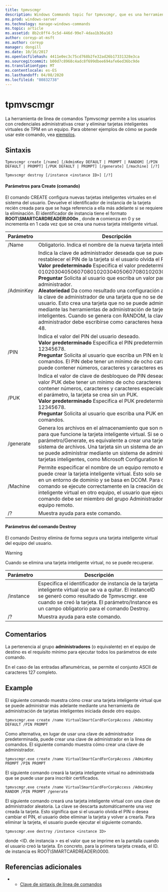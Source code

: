 ```yaml
---
title: tpmvscmgr
description: Windows Commands topic for tpmvscmgr, que es una herramienta de línea de comandos que permite a los usuarios con credenciales administrativas crear y eliminar tarjetas inteligentes virtuales de TPM en un equipo.
ms.prod: windows-server
ms.technology: manage-windows-commands
ms.topic: article
ms.assetid: 8b2c8ff4-5c5d-446d-99e7-4daa1b36a163
author: coreyp-at-msft
ms.author: coreyp
manager: dongill
ms.date: 10/16/2017
ms.openlocfilehash: 4411e0ec3c75cd768b2fe32ad26b17331328e3ca
ms.sourcegitcommit: b00d7c8968c4adc8f699dbee694afe6ed36bc9de
ms.translationtype: MT
ms.contentlocale: es-ES
ms.lasthandoff: 04/08/2020
ms.locfileid: "80832738"
---
```

# <a name="tpmvscmgr"></a>tpmvscmgr

La herramienta de línea de comandos Tpmvscmgr permite a los usuarios con credenciales administrativas crear y eliminar tarjetas inteligentes virtuales de TPM en un equipo. Para obtener ejemplos de cómo se puede usar este comando, vea [ejemplos](#BKMK_Examples).

## <a name="syntax"></a>Sintaxis

```
Tpmvscmgr create [/name] [/AdminKey DEFAULT | PROMPT | RANDOM] [/PIN DEFAULT | PROMPT] [/PUK DEFAULT | PROMPT] [/generate] [/machine] [/?]
```
```
Tpmvscmgr destroy [/instance <instance ID>] [/?]
```

#### <a name="parameters-for-create-command"></a>Parámetros para Create (comando)

El comando CREATE configura nuevas tarjetas inteligentes virtuales en el sistema del usuario. Devuelve el identificador de instancia de la tarjeta recién creada para que se haga referencia a ella más adelante si se requiere la eliminación. El identificador de instancia tiene el formato **ROOT\SMARTCARDREADER\000n** , donde **n** comienza en 0 y se incrementa en 1 cada vez que se crea una nueva tarjeta inteligente virtual.

|Parámetro|Descripción|
|---------|-----------|
|/Name|Obligatorio. Indica el nombre de la nueva tarjeta inteligente virtual.|
|/AdminKey|Indica la clave de administrador deseada que se puede usar para restablecer el PIN de la tarjeta si el usuario olvida el PIN.</br>**Valor predeterminado** Especifica el valor predeterminado de 010203040506070801020304050607080102030405060708.</br>**Preguntar** Solicita al usuario que escriba un valor para la clave de administrador.</br>**Aleatoriedad** Da como resultado una configuración aleatoria para la clave de administrador de una tarjeta que no se devuelve al usuario. Esto crea una tarjeta que no se puede administrar mediante las herramientas de administración de tarjetas inteligentes. Cuando se genera con RANDOM, la clave de administrador debe escribirse como caracteres hexadecimales 48.|
|/PIN|Indica el valor del PIN del usuario deseado.</br>**Valor predeterminado** Especifica el PIN predeterminado de 12345678.</br>**Preguntar** Solicita al usuario que escriba un PIN en la línea de comandos. El PIN debe tener un mínimo de ocho caracteres y puede contener números, caracteres y caracteres especiales.|
|/PUK|Indica el valor de clave de desbloqueo de PIN deseado (PUK). El valor PUK debe tener un mínimo de ocho caracteres y puede contener números, caracteres y caracteres especiales. Si se omite el parámetro, la tarjeta se crea sin un PUK.</br>**Valor predeterminado** Especifica el PUK predeterminado de 12345678.</br>**Preguntar** Solicita al usuario que escriba una PUK en la línea de comandos.|
|/generate|Genera los archivos en el almacenamiento que son necesarios para que funcione la tarjeta inteligente virtual. Si se omite el parámetro/Generate, es equivalente a crear una tarjeta sin este sistema de archivos. Una tarjeta sin un sistema de archivos solo se puede administrar mediante un sistema de administración de tarjetas inteligentes, como Microsoft Configuration Manager.|
|/Machine|Permite especificar el nombre de un equipo remoto en el que se puede crear la tarjeta inteligente virtual. Esto solo se puede usar en un entorno de dominio y se basa en DCOM. Para que el comando se ejecute correctamente en la creación de una tarjeta inteligente virtual en otro equipo, el usuario que ejecuta este comando debe ser miembro del grupo Administradores local en el equipo remoto.|
|/?|Muestra ayuda para este comando.|

#### <a name="parameters-for-destroy-command"></a>Parámetros del comando Destroy

El comando Destroy elimina de forma segura una tarjeta inteligente virtual del equipo del usuario.

> [!WARNING]
> Cuando se elimina una tarjeta inteligente virtual, no se puede recuperar.

|Parámetro|Descripción|
|---------|-----------|
|/instance|Especifica el identificador de instancia de la tarjeta inteligente virtual que se va a quitar. El instanceID se generó como resultado de Tpmvscmgr. exe cuando se creó la tarjeta. El parámetro/Instance es un campo obligatorio para el comando Destroy.|
|/?|Muestra ayuda para este comando.|

## <a name="remarks"></a>Comentarios

La pertenencia al grupo **administradores** (o equivalente) en el equipo de destino es el requisito mínimo para ejecutar todos los parámetros de este comando.

En el caso de las entradas alfanuméricas, se permite el conjunto ASCII de caracteres 127 completo.

## <a name="examples"></a><a name=BKMK_Examples></a>Example

El siguiente comando muestra cómo crear una tarjeta inteligente virtual que se puede administrar más adelante mediante una herramienta de administración de tarjetas inteligentes iniciada desde otro equipo.
```
tpmvscmgr.exe create /name VirtualSmartCardForCorpAccess /AdminKey DEFAULT /PIN PROMPT
```
Como alternativa, en lugar de usar una clave de administrador predeterminada, puede crear una clave de administrador en la línea de comandos. El siguiente comando muestra cómo crear una clave de administrador.
```
tpmvscmgr.exe create /name VirtualSmartCardForCorpAccess /AdminKey PROMPT /PIN PROMPT
```
El siguiente comando creará la tarjeta inteligente virtual no administrada que se puede usar para inscribir certificados.
```
tpmvscmgr.exe create /name VirtualSmartCardForCorpAccess /AdminKey RANDOM /PIN PROMPT /generate
```
El siguiente comando creará una tarjeta inteligente virtual con una clave de administrador aleatoria. La clave se descarta automáticamente una vez creada la tarjeta. Esto significa que si el usuario olvida el PIN o desea cambiar el PIN, el usuario debe eliminar la tarjeta y volver a crearla. Para eliminar la tarjeta, el usuario puede ejecutar el siguiente comando.
```
tpmvscmgr.exe destroy /instance <instance ID> 
```
donde \<ID. de instancia > es el valor que se imprime en la pantalla cuando el usuario creó la tarjeta. En concreto, para la primera tarjeta creada, el ID. de instancia es ROOT\SMARTCARDREADER\0000.

## <a name="additional-references"></a>Referencias adicionales

-   - [Clave de sintaxis de línea de comandos](command-line-syntax-key.md)
